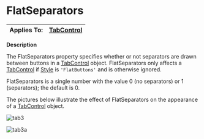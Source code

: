 




<h1 class="heading"><span class="name">FlatSeparators</span></h1>

| Applies To: | [TabControl](./tabcontrol.md) |
| --- | ---  |


**Description**


The FlatSeparators property specifies whether or not separators are drawn between buttons in a [TabControl](./tabcontrol.md) object. FlatSeparators only affects a [TabControl](./tabcontrol.md) if [Style](Style.htm) is `'FlatButtons'` and is otherwise ignored.



FlatSeparators is a single number with the value 0 (no separators) or 1 (separators); the default is 0.


The pictures below illustrate the effect of FlatSeparators on the appearance of a [TabControl](./tabcontrol.md) object.


![tab3](../img/tab3.gif)


![tab3a](../img/tab3a.gif)


